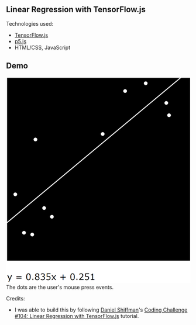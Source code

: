 ## Linear Regression with TensorFlow.js

Technologies used:
- [TensorFlow.js](https://www.tensorflow.org/js)
- [p5.js](https://p5js.org/)
- HTML/CSS, JavaScript 

## Demo
![demo](demo.png)
The dots are the user's mouse press events.

Credits:
- I was able to build this by following [Daniel Shiffman](https://shiffman.net/)'s [Coding Challenge #104: Linear Regression with TensorFlow.js](https://youtu.be/dLp10CFIvxI) tutorial.
